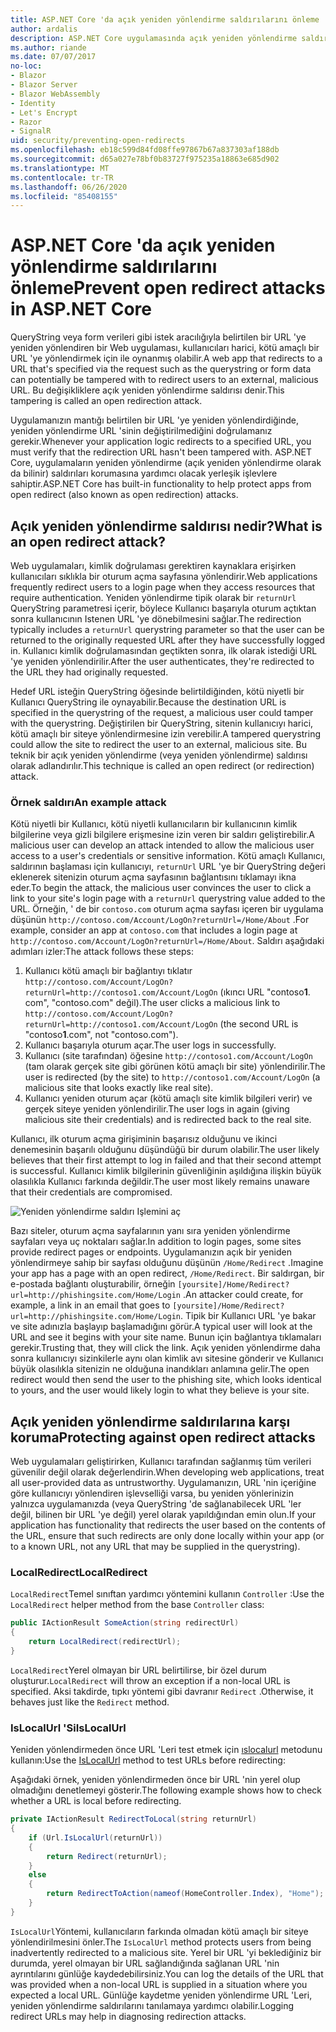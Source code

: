 ```yaml
---
title: ASP.NET Core 'da açık yeniden yönlendirme saldırılarını önleme
author: ardalis
description: ASP.NET Core uygulamasında açık yeniden yönlendirme saldırılarının nasıl önleneceği gösterilmektedir
ms.author: riande
ms.date: 07/07/2017
no-loc:
- Blazor
- Blazor Server
- Blazor WebAssembly
- Identity
- Let's Encrypt
- Razor
- SignalR
uid: security/preventing-open-redirects
ms.openlocfilehash: eb18c599d84fd08ffe97867b67a837303af188db
ms.sourcegitcommit: d65a027e78bf0b83727f975235a18863e685d902
ms.translationtype: MT
ms.contentlocale: tr-TR
ms.lasthandoff: 06/26/2020
ms.locfileid: "85408155"
---
```

# <a name="prevent-open-redirect-attacks-in-aspnet-core"></a><span data-ttu-id="492fc-103">ASP.NET Core 'da açık yeniden yönlendirme saldırılarını önleme</span><span class="sxs-lookup"><span data-stu-id="492fc-103">Prevent open redirect attacks in ASP.NET Core</span></span>

<span data-ttu-id="492fc-104">QueryString veya form verileri gibi istek aracılığıyla belirtilen bir URL 'ye yeniden yönlendiren bir Web uygulaması, kullanıcıları harici, kötü amaçlı bir URL 'ye yönlendirmek için ile oynanmış olabilir.</span><span class="sxs-lookup"><span data-stu-id="492fc-104">A web app that redirects to a URL that's specified via the request such as the querystring or form data can potentially be tampered with to redirect users to an external, malicious URL.</span></span> <span data-ttu-id="492fc-105">Bu değişikliklere açık yeniden yönlendirme saldırısı denir.</span><span class="sxs-lookup"><span data-stu-id="492fc-105">This tampering is called an open redirection attack.</span></span>

<span data-ttu-id="492fc-106">Uygulamanızın mantığı belirtilen bir URL 'ye yeniden yönlendirdiğinde, yeniden yönlendirme URL 'sinin değiştirilmediğini doğrulamanız gerekir.</span><span class="sxs-lookup"><span data-stu-id="492fc-106">Whenever your application logic redirects to a specified URL, you must verify that the redirection URL hasn't been tampered with.</span></span> <span data-ttu-id="492fc-107">ASP.NET Core, uygulamaların yeniden yönlendirme (açık yeniden yönlendirme olarak da bilinir) saldırıları korumasına yardımcı olacak yerleşik işlevlere sahiptir.</span><span class="sxs-lookup"><span data-stu-id="492fc-107">ASP.NET Core has built-in functionality to help protect apps from open redirect (also known as open redirection) attacks.</span></span>

## <a name="what-is-an-open-redirect-attack"></a><span data-ttu-id="492fc-108">Açık yeniden yönlendirme saldırısı nedir?</span><span class="sxs-lookup"><span data-stu-id="492fc-108">What is an open redirect attack?</span></span>

<span data-ttu-id="492fc-109">Web uygulamaları, kimlik doğrulaması gerektiren kaynaklara erişirken kullanıcıları sıklıkla bir oturum açma sayfasına yönlendirir.</span><span class="sxs-lookup"><span data-stu-id="492fc-109">Web applications frequently redirect users to a login page when they access resources that require authentication.</span></span> <span data-ttu-id="492fc-110">Yeniden yönlendirme tipik olarak bir `returnUrl` QueryString parametresi içerir, böylece Kullanıcı başarıyla oturum açtıktan sonra kullanıcının Istenen URL 'ye dönebilmesini sağlar.</span><span class="sxs-lookup"><span data-stu-id="492fc-110">The redirection typically includes a `returnUrl` querystring parameter so that the user can be returned to the originally requested URL after they have successfully logged in.</span></span> <span data-ttu-id="492fc-111">Kullanıcı kimlik doğrulamasından geçtikten sonra, ilk olarak istediği URL 'ye yeniden yönlendirilir.</span><span class="sxs-lookup"><span data-stu-id="492fc-111">After the user authenticates, they're redirected to the URL they had originally requested.</span></span>

<span data-ttu-id="492fc-112">Hedef URL isteğin QueryString öğesinde belirtildiğinden, kötü niyetli bir Kullanıcı QueryString ile oynayabilir.</span><span class="sxs-lookup"><span data-stu-id="492fc-112">Because the destination URL is specified in the querystring of the request, a malicious user could tamper with the querystring.</span></span> <span data-ttu-id="492fc-113">Değiştirilen bir QueryString, sitenin kullanıcıyı harici, kötü amaçlı bir siteye yönlendirmesine izin verebilir.</span><span class="sxs-lookup"><span data-stu-id="492fc-113">A tampered querystring could allow the site to redirect the user to an external, malicious site.</span></span> <span data-ttu-id="492fc-114">Bu teknik bir açık yeniden yönlendirme (veya yeniden yönlendirme) saldırısı olarak adlandırılır.</span><span class="sxs-lookup"><span data-stu-id="492fc-114">This technique is called an open redirect (or redirection) attack.</span></span>

### <a name="an-example-attack"></a><span data-ttu-id="492fc-115">Örnek saldırı</span><span class="sxs-lookup"><span data-stu-id="492fc-115">An example attack</span></span>

<span data-ttu-id="492fc-116">Kötü niyetli bir Kullanıcı, kötü niyetli kullanıcıların bir kullanıcının kimlik bilgilerine veya gizli bilgilere erişmesine izin veren bir saldırı geliştirebilir.</span><span class="sxs-lookup"><span data-stu-id="492fc-116">A malicious user can develop an attack intended to allow the malicious user access to a user's credentials or sensitive information.</span></span> <span data-ttu-id="492fc-117">Kötü amaçlı Kullanıcı, saldırının başlaması için kullanıcıyı, `returnUrl` URL 'ye bir QueryString değeri eklenerek sitenizin oturum açma sayfasının bağlantısını tıklamayı ikna eder.</span><span class="sxs-lookup"><span data-stu-id="492fc-117">To begin the attack, the malicious user convinces the user to click a link to your site's login page with a `returnUrl` querystring value added to the URL.</span></span> <span data-ttu-id="492fc-118">Örneğin, ' de bir `contoso.com` oturum açma sayfası içeren bir uygulama düşünün `http://contoso.com/Account/LogOn?returnUrl=/Home/About` .</span><span class="sxs-lookup"><span data-stu-id="492fc-118">For example, consider an app at `contoso.com` that includes a login page at `http://contoso.com/Account/LogOn?returnUrl=/Home/About`.</span></span> <span data-ttu-id="492fc-119">Saldırı aşağıdaki adımları izler:</span><span class="sxs-lookup"><span data-stu-id="492fc-119">The attack follows these steps:</span></span>

1. <span data-ttu-id="492fc-120">Kullanıcı kötü amaçlı bir bağlantıyı tıklatır `http://contoso.com/Account/LogOn?returnUrl=http://contoso1.com/Account/LogOn` (ıkıncı URL "contoso**1**. com", "contoso.com" değil).</span><span class="sxs-lookup"><span data-stu-id="492fc-120">The user clicks a malicious link to `http://contoso.com/Account/LogOn?returnUrl=http://contoso1.com/Account/LogOn` (the second URL is "contoso**1**.com", not "contoso.com").</span></span>
2. <span data-ttu-id="492fc-121">Kullanıcı başarıyla oturum açar.</span><span class="sxs-lookup"><span data-stu-id="492fc-121">The user logs in successfully.</span></span>
3. <span data-ttu-id="492fc-122">Kullanıcı (site tarafından) öğesine `http://contoso1.com/Account/LogOn` (tam olarak gerçek site gibi görünen kötü amaçlı bir site) yönlendirilir.</span><span class="sxs-lookup"><span data-stu-id="492fc-122">The user is redirected (by the site) to `http://contoso1.com/Account/LogOn` (a malicious site that looks exactly like real site).</span></span>
4. <span data-ttu-id="492fc-123">Kullanıcı yeniden oturum açar (kötü amaçlı site kimlik bilgileri verir) ve gerçek siteye yeniden yönlendirilir.</span><span class="sxs-lookup"><span data-stu-id="492fc-123">The user logs in again (giving malicious site their credentials) and is redirected back to the real site.</span></span>

<span data-ttu-id="492fc-124">Kullanıcı, ilk oturum açma girişiminin başarısız olduğunu ve ikinci denemesinin başarılı olduğunu düşündüğü bir durum olabilir.</span><span class="sxs-lookup"><span data-stu-id="492fc-124">The user likely believes that their first attempt to log in failed and that their second attempt is successful.</span></span> <span data-ttu-id="492fc-125">Kullanıcı kimlik bilgilerinin güvenliğinin aşıldığına ilişkin büyük olasılıkla Kullanıcı farkında değildir.</span><span class="sxs-lookup"><span data-stu-id="492fc-125">The user most likely remains unaware that their credentials are compromised.</span></span>

![Yeniden yönlendirme saldırı Işlemini aç](preventing-open-redirects/_static/open-redirection-attack-process.png)

<span data-ttu-id="492fc-127">Bazı siteler, oturum açma sayfalarının yanı sıra yeniden yönlendirme sayfaları veya uç noktaları sağlar.</span><span class="sxs-lookup"><span data-stu-id="492fc-127">In addition to login pages, some sites provide redirect pages or endpoints.</span></span> <span data-ttu-id="492fc-128">Uygulamanızın açık bir yeniden yönlendirmeye sahip bir sayfası olduğunu düşünün `/Home/Redirect` .</span><span class="sxs-lookup"><span data-stu-id="492fc-128">Imagine your app has a page with an open redirect, `/Home/Redirect`.</span></span> <span data-ttu-id="492fc-129">Bir saldırgan, bir e-postada bağlantı oluşturabilir, örneğin `[yoursite]/Home/Redirect?url=http://phishingsite.com/Home/Login` .</span><span class="sxs-lookup"><span data-stu-id="492fc-129">An attacker could create, for example, a link in an email that goes to `[yoursite]/Home/Redirect?url=http://phishingsite.com/Home/Login`.</span></span> <span data-ttu-id="492fc-130">Tipik bir Kullanıcı URL 'ye bakar ve site adınızla başlayıp başlamadığını görür.</span><span class="sxs-lookup"><span data-stu-id="492fc-130">A typical user will look at the URL and see it begins with your site name.</span></span> <span data-ttu-id="492fc-131">Bunun için bağlantıya tıklamaları gerekir.</span><span class="sxs-lookup"><span data-stu-id="492fc-131">Trusting that, they will click the link.</span></span> <span data-ttu-id="492fc-132">Açık yeniden yönlendirme daha sonra kullanıcıyı sizinkilerle aynı olan kimlik avı sitesine gönderir ve Kullanıcı büyük olasılıkla sitenizin ne olduğuna inandıkları anlamına gelir.</span><span class="sxs-lookup"><span data-stu-id="492fc-132">The open redirect would then send the user to the phishing site, which looks identical to yours, and the user would likely login to what they believe is your site.</span></span>

## <a name="protecting-against-open-redirect-attacks"></a><span data-ttu-id="492fc-133">Açık yeniden yönlendirme saldırılarına karşı koruma</span><span class="sxs-lookup"><span data-stu-id="492fc-133">Protecting against open redirect attacks</span></span>

<span data-ttu-id="492fc-134">Web uygulamaları geliştirirken, Kullanıcı tarafından sağlanmış tüm verileri güvenilir değil olarak değerlendirin.</span><span class="sxs-lookup"><span data-stu-id="492fc-134">When developing web applications, treat all user-provided data as untrustworthy.</span></span> <span data-ttu-id="492fc-135">Uygulamanızın, URL 'nin içeriğine göre kullanıcıyı yönlendiren işlevselliği varsa, bu yeniden yönlerinizin yalnızca uygulamanızda (veya QueryString 'de sağlanabilecek URL 'ler değil, bilinen bir URL 'ye değil) yerel olarak yapıldığından emin olun.</span><span class="sxs-lookup"><span data-stu-id="492fc-135">If your application has functionality that redirects the user based on the contents of the URL,  ensure that such redirects are only done locally within your app (or to a known URL, not any URL that may be supplied in the querystring).</span></span>

### <a name="localredirect"></a><span data-ttu-id="492fc-136">LocalRedirect</span><span class="sxs-lookup"><span data-stu-id="492fc-136">LocalRedirect</span></span>

<span data-ttu-id="492fc-137">`LocalRedirect`Temel sınıftan yardımcı yöntemini kullanın `Controller` :</span><span class="sxs-lookup"><span data-stu-id="492fc-137">Use the `LocalRedirect` helper method from the base `Controller` class:</span></span>

```csharp
public IActionResult SomeAction(string redirectUrl)
{
    return LocalRedirect(redirectUrl);
}
```

<span data-ttu-id="492fc-138">`LocalRedirect`Yerel olmayan bir URL belirtilirse, bir özel durum oluşturur.</span><span class="sxs-lookup"><span data-stu-id="492fc-138">`LocalRedirect` will throw an exception if a non-local URL is specified.</span></span> <span data-ttu-id="492fc-139">Aksi takdirde, tıpkı yöntemi gibi davranır `Redirect` .</span><span class="sxs-lookup"><span data-stu-id="492fc-139">Otherwise, it behaves just like the `Redirect` method.</span></span>

### <a name="islocalurl"></a><span data-ttu-id="492fc-140">IsLocalUrl 'Si</span><span class="sxs-lookup"><span data-stu-id="492fc-140">IsLocalUrl</span></span>

<span data-ttu-id="492fc-141">Yeniden yönlendirmeden önce URL 'Leri test etmek için [ıslocalurl](/dotnet/api/Microsoft.AspNetCore.Mvc.IUrlHelper.islocalurl#Microsoft_AspNetCore_Mvc_IUrlHelper_IsLocalUrl_System_String_) metodunu kullanın:</span><span class="sxs-lookup"><span data-stu-id="492fc-141">Use the [IsLocalUrl](/dotnet/api/Microsoft.AspNetCore.Mvc.IUrlHelper.islocalurl#Microsoft_AspNetCore_Mvc_IUrlHelper_IsLocalUrl_System_String_) method to test URLs before redirecting:</span></span>

<span data-ttu-id="492fc-142">Aşağıdaki örnek, yeniden yönlendirmeden önce bir URL 'nin yerel olup olmadığını denetlemeyi gösterir.</span><span class="sxs-lookup"><span data-stu-id="492fc-142">The following example shows how to check whether a URL is local before redirecting.</span></span>

```csharp
private IActionResult RedirectToLocal(string returnUrl)
{
    if (Url.IsLocalUrl(returnUrl))
    {
        return Redirect(returnUrl);
    }
    else
    {
        return RedirectToAction(nameof(HomeController.Index), "Home");
    }
}
```

<span data-ttu-id="492fc-143">`IsLocalUrl`Yöntemi, kullanıcıların farkında olmadan kötü amaçlı bir siteye yönlendirilmesini önler.</span><span class="sxs-lookup"><span data-stu-id="492fc-143">The `IsLocalUrl` method protects users from being inadvertently redirected to a malicious site.</span></span> <span data-ttu-id="492fc-144">Yerel bir URL 'yi beklediğiniz bir durumda, yerel olmayan bir URL sağlandığında sağlanan URL 'nin ayrıntılarını günlüğe kaydedebilirsiniz.</span><span class="sxs-lookup"><span data-stu-id="492fc-144">You can log the details of the URL that was provided when a non-local URL is supplied in a situation where you expected a local URL.</span></span> <span data-ttu-id="492fc-145">Günlüğe kaydetme yeniden yönlendirme URL 'Leri, yeniden yönlendirme saldırılarını tanılamaya yardımcı olabilir.</span><span class="sxs-lookup"><span data-stu-id="492fc-145">Logging redirect URLs may help in diagnosing redirection attacks.</span></span>
